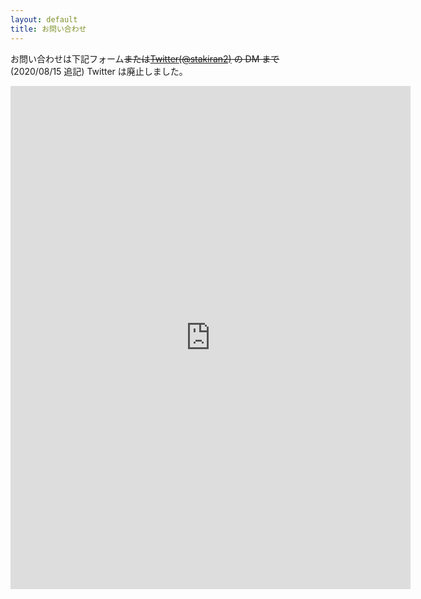 ```yaml
---
layout: default
title: お問い合わせ
---
```


お問い合わせは下記フォーム<strike>または<a href="https://twitter.com/stakiran2" target="_blank">Twitter(@stakiran2)</a> の DM まで</strike>(2020/08/15 追記) Twitter は廃止しました。

<iframe src="https://docs.google.com/forms/d/e/1FAIpQLSfRmNUHQ-0MdSUr0v1kAWoCiEu1woD_2y4SdzlLabznKGIeKA/viewform?embedded=true" width="640" height="805" frameborder="0" marginheight="0" marginwidth="0">読み込んでいます...</iframe>
